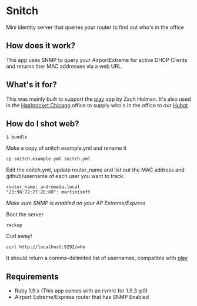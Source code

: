 Snitch
======

Mini identity server that queries your router to find out who's in the office

How does it work?
-----------------

This app uses SNMP to query your AirportExtreme for active DHCP Clients and
returns ther MAC addresses via a web URL.

What's it for?
--------------

This was mainly built to support the [play](https://github.com/holman/play) app by Zach Holman.
It's also used in the [Hashrocket Chicago](http://www.hashrocket.com/) office to
supply who's in the office to our [Hubot](https://github.com/github/hubot).

How do I shot web?
------------------

```
$ bundle
```

Make a copy of snitch.example.yml and rename it

```
cp snitch.example.yml snitch.yml
```

Edit the snitch.yml, update router_name and list out the MAC address and
github/username of each user you want to track.

```
router_name: andromeda.local
"23:98:72:27:2E:88": martinisoft
```

_Make sure SNMP is enabled on your AP Extreme/Express_

Boot the server

```
rackup
```

Curl away!

```
curl http://localhost:9292/who
```

It should return a comma-delimited list of usernames, compatible with [play](https://github.com/holman/play)

Requirements
------------

* Ruby 1.9.x (This app comes with an rvmrc for 1.9.3-p0)
* Airport Extreme/Express router that has SNMP Enabled
